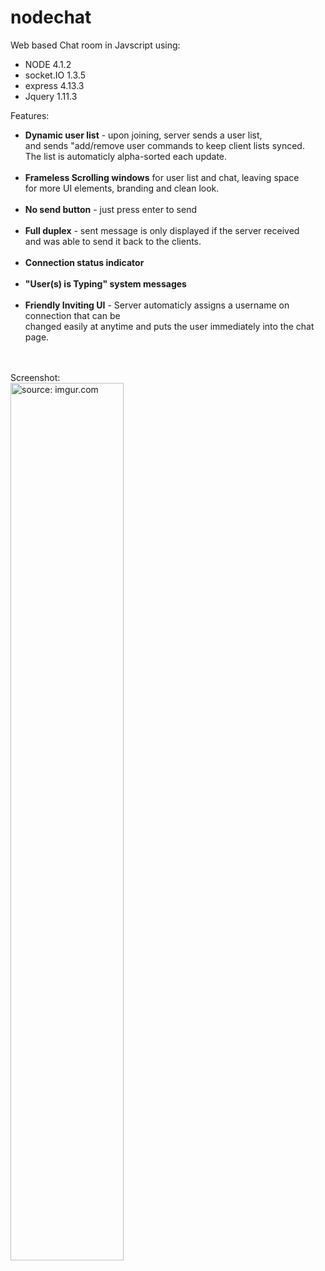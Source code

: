# nodechat
Web based Chat room in Javscript using:
<ul>
<li>NODE      4.1.2</li>
<li>socket.IO 1.3.5</li>
<li>express   4.13.3</li>
<li>Jquery    1.11.3</li>
</ul>
Features:
<ul>
<li><b>Dynamic user list</b> - upon joining, server sends a user list, 
<br> and sends "add/remove user commands to keep client lists synced.
<br>The list is automaticly alpha-sorted each update.</li>
<br>
<li><b>Frameless Scrolling windows</b> for user list and chat, leaving space
<br>for more UI elements, branding and clean look.</li>
<br>
<li><b>No send button</b> - just press enter to send</li>
<br>
<li><b>Full duplex</b> - sent message is only displayed if the server received
<br>and was able to send it back to the clients.</li>
<br>
<li><b>Connection status indicator</b></li>
<br>
<li><b>"User(s) is Typing" system messages</b></li>
<br>
<li><b>Friendly Inviting UI</b> - Server automaticly assigns a username on connection that can be
<br>changed easily at anytime and puts the user immediately into the chat page.</li>


</ul>
<br>
<br>Screenshot:
<br>
<a href="http://imgur.com/9jolHMH"><img src="http://i.imgur.com/9jolHMH.png" height=60% width=60% title="source: imgur.com" /></a>

  

